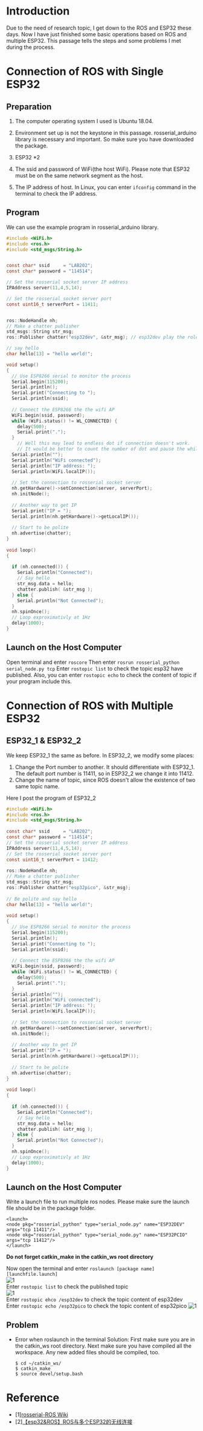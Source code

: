 # Introduction
Due to the need of research topic, I get down to the ROS and ESP32 these days. Now I have just finished some basic operations based on ROS and multiple ESP32. 
This passage tells the steps and some problems I met during the process.
# Connection of ROS with Single ESP32

## Preparation
1. The computer operating system I used is Ubuntu 18.04.
2. Environment set up is not the keystone in this passage. rosserial_arduino library is necessary and important. So make sure you have downloaded the package. 

3. ESP32 *2

4. The ssid and password of WiFi(the host WiFi). Please note that ESP32 must be on the same network segment as the host.

5. The IP address of host. In Linux, you can enter `ifconfig` command in the terminal to check the IP address. 
## Program
We can use the example program in rosserial_arduino library.
```C
#include <WiFi.h>
#include <ros.h>
#include <std_msgs/String.h>


const char* ssid     = "LAB202";
const char* password = "114514";

// Set the rosserial socket server IP address
IPAddress server(11,4,5,14);

// Set the rosserial socket server port
const uint16_t serverPort = 11411;


ros::NodeHandle nh;
// Make a chatter publisher
std_msgs::String str_msg;
ros::Publisher chatter("esp32dev", &str_msg); // esp32dev play the role of topic name. You can rename it whatever

// say hello
char hello[13] = "hello world!";

void setup()
{
  // Use ESP8266 serial to monitor the process
  Serial.begin(115200);
  Serial.println();
  Serial.print("Connecting to ");
  Serial.println(ssid);
 
  // Connect the ESP8266 the the wifi AP
  WiFi.begin(ssid, password);
  while (WiFi.status() != WL_CONNECTED) {
    delay(500);
    Serial.print(".");
  }
	// Well this may lead to endless dot if connection doesn't work. 
	// It would be better to count the number of dot and pause the while loop when reached the specific number.
  Serial.println("");
  Serial.println("WiFi connected");
  Serial.println("IP address: ");
  Serial.println(WiFi.localIP());
 
  // Set the connection to rosserial socket server
  nh.getHardware()->setConnection(server, serverPort);
  nh.initNode();
 
  // Another way to get IP
  Serial.print("IP = ");
  Serial.println(nh.getHardware()->getLocalIP());
 
  // Start to be polite
  nh.advertise(chatter);
}
 
void loop()
{
 
  if (nh.connected()) {
    Serial.println("Connected");
    // Say hello
    str_msg.data = hello;
    chatter.publish( &str_msg );
  } else {
    Serial.println("Not Connected");
  }
  nh.spinOnce();
  // Loop exproximativly at 1Hz
  delay(1000);
}
```
## Launch on the Host Computer
Open terminal and enter
`roscore`
Then enter
`rosrun rosserial_python serial_node.py tcp`
Enter `rostopic list` to check the topic esp32 have published. 
Also, you can enter `rostopic echo` to check the content of topic if your program include this.

# Connection of ROS with Multiple ESP32

## ESP32_1 & ESP32_2
We keep ESP32_1 the same as before. In ESP32_2, we modify some places:
1. Change the Port number to another. It should differentiate with ESP32_1. The default port number is 11411, so in ESP32_2 we change it into 11412.
2. Change the name of topic, since ROS doesn't allow the existence of two same topic name.

Here I post the program of ESP32_2
```C
#include <WiFi.h>
#include <ros.h>
#include <std_msgs/String.h>
 
const char* ssid     = "LAB202";
const char* password = "114514";
// Set the rosserial socket server IP address
IPAddress server(11,4,5,14);
// Set the rosserial socket server port
const uint16_t serverPort = 11412;
 
ros::NodeHandle nh;
// Make a chatter publisher
std_msgs::String str_msg;
ros::Publisher chatter("esp32pico", &str_msg);
 
// Be polite and say hello
char hello[13] = "hello world!";
 
void setup()
{
  // Use ESP8266 serial to monitor the process
  Serial.begin(115200);
  Serial.println();
  Serial.print("Connecting to ");
  Serial.println(ssid);
 
  // Connect the ESP8266 the the wifi AP
  WiFi.begin(ssid, password);
  while (WiFi.status() != WL_CONNECTED) {
    delay(500);
    Serial.print(".");
  }
  Serial.println("");
  Serial.println("WiFi connected");
  Serial.println("IP address: ");
  Serial.println(WiFi.localIP());
 
  // Set the connection to rosserial socket server
  nh.getHardware()->setConnection(server, serverPort);
  nh.initNode();
 
  // Another way to get IP
  Serial.print("IP = ");
  Serial.println(nh.getHardware()->getLocalIP());
 
  // Start to be polite
  nh.advertise(chatter);
}
 
void loop()
{
 
  if (nh.connected()) {
    Serial.println("Connected");
    // Say hello
    str_msg.data = hello;
    chatter.publish( &str_msg );
  } else {
    Serial.println("Not Connected");
  }
  nh.spinOnce();
  // Loop exproximativly at 1Hz
  delay(1000);
}
```
## Launch on the Host Computer
Write a launch file to run multiple ros nodes. Please make sure the launch file should be in the package folder.
```launch
<launch>
<node pkg="rosserial_python" type="serial_node.py" name="ESP32DEV" args="tcp 11411"/>
<node okg="rosserial_python" type="serial_node.py" name="ESP32PCIO" args="tcp 11412"/>
</launch>
```
**Do not forget catkin_make in the catkin_ws root directory**

Now open the terminal and enter `roslaunch [package name] [launchfile.launch]`  
![1](https://github.com/TTrravis/ROS_learning/blob/main/pic/1.png)  
Enter `rostopic list` to check the published topic  
![1](https://github.com/TTrravis/ROS_learning/blob/main/pic/2.png)  
Enter `rostopic ehco /esp32dev` to check the topic content of esp32dev  
Enter `rostopic echo /esp32pico` to check the topic content of esp32pico
![1](https://github.com/TTrravis/ROS_learning/blob/main/pic/3.png)  
## Problem
- Error when roslaunch in the terminal
	Solution: First make sure you are in the catkin_ws root directory. Next make sure you have compiled all the workspace. Any new added files should be compiled, too.
	```
	$ cd ~/catkin_ws/
	$ catkin_make
	$ source devel/setup.bash
	```
# Reference
- [1][rosserial-ROS Wiki](https://wiki.ros.org/rosserial/)
- [2][【esp32&ROS】ROS与多个ESP32的无线连接](https://blog.csdn.net/weixin_43326110/article/details/127695803)
